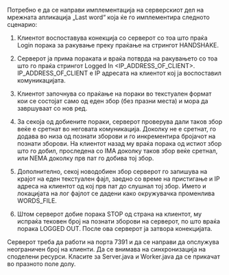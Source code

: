 Потребно е да се направи имплементација на серверскиот дел на мрежната апликација „Last word“ која ќе го имплементира следното сценарио:

1. Клиентот воспоставува конекција со серверот со тоа што праќа Login порака за ракување преку праќање на стрингот HANDSHAKE.

2. Серверот ја прима пораката и враќа потврда на ракувањето со тоа што го праќа стрингот Logged In <IP_ADDRESS_OF_CLIENT>.
IP_ADDRESS_OF_CLIENT е IP адресата на клиентот кој ја воспоставил комуникацијата.

3. Клиентот започнува со праќање на пораки во текстуален формат кои се состојат само од еден збор (без празни места) и мора да завршуваат со нов ред.

4. За секоја од добиените пораки, серверот проверува дали таков збор веќе е сретнат во неговата комуникација. Доколку не е сретнат, го додава во низа од познати зборови и го инкрементира бројачот на познати зборови. На клиентот назад му враќа порака од истиот збор што го добил, проследена со IMA доколку таков збор веќе сретнал, или NEMA доколку прв пат го добива тој збор.

5. Дополнително, секој новодобиен збор серверот го запишува на крајот на еден текстуален фајл, заедно со време на пристигање и IP адреса на клиентот од кој прв пат до слушнал тој збор.
Името и локацијата на лог фајлот се дадени како окружувачка променлива WORDS_FILE.

6. Штом серверот добие порака STOP од страна на клиентот, му испраќа тековен број на познати зборови на серверот, по што враќа порака LOGGED OUT. После ова серверот ја затвора конекцијата.

Серверот треба да работи на порта 7391 и да се направи да опслужува неограничен број на клиенти. Да се внимава на синхронизација на споделени ресурси. Класите за Server.java и Worker.java да се прикачат во празното поле долу.
